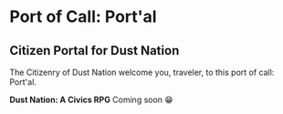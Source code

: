 # Port of Call: Port'al
## Citizen Portal for Dust Nation 

The Citizenry of Dust Nation welcome you, traveler, to this port of call: Port'al.

**Dust Nation: A Civics RPG**
Coming soon 😁
